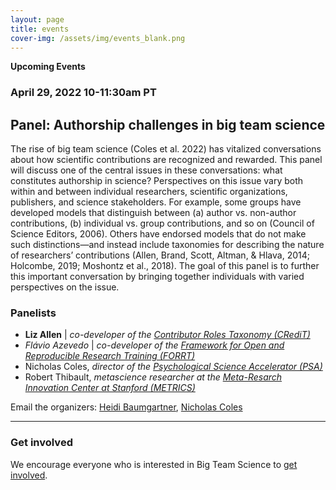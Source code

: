 ```yaml
---
layout: page
title: events
cover-img: /assets/img/events_blank.png
---
```



**Upcoming Events**
<br>

### April 29, 2022 10-11:30am PT
## Panel: Authorship challenges in big team science

The rise of big team science (Coles et al. 2022) has vitalized conversations about how scientific contributions are recognized and rewarded. This panel will discuss one of the central issues in these conversations: what constitutes authorship in science? Perspectives on this issue vary both within and between individual researchers, scientific organizations, publishers, and science stakeholders. For example, some groups have developed models that distinguish between (a) author vs. non-author contributions, (b) individual vs. group contributions, and so on (Council of Science Editors, 2006). Others have endorsed models that do not make such distinctions—and instead include taxonomies for describing the nature of researchers’ contributions (Allen, Brand, Scott, Altman, & Hlava, 2014; Holcombe, 2019; Moshontz et al., 2018). The goal of this panel is to further this important conversation by bringing together individuals with varied perspectives on the issue.

### Panelists 
* <b>Liz Allen</b> | <i>co-developer of the [Contributor Roles Taxonomy (CRediT)](https://casrai.org/credit/)</i>
* *Flávio Azevedo* | <i>co-developer of the [Framework for Open and Reproducible Research Training (FORRT)](https://forrt.org)</i>
* Nicholas Coles, <i>director of the [Psychological Science Accelerator (PSA)](https://psysciacc.org/)</i>
* Robert Thibault, <i>metascience researcher at the [Meta-Resarch Innovation Center at Stanford (METRICS)](https://metrics.stanford.edu/)</i>

Email the organizers: [Heidi Baumgartner](mailto:heidib@stanford.edu), [Nicholas Coles](ncoles@stanford.edu) 

***

<!---
**Past Events**

***
--->



### Get involved
We encourage everyone who is interested in Big Team Science to [get involved]({{site.baseurl}}/get_involved/).


